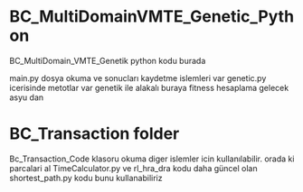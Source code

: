 # BC_MultiDomainVMTE_Genetic_Python
BC_MultiDomain_VMTE_Genetik python kodu burada 

main.py dosya okuma ve sonucları kaydetme islemleri var
genetic.py icerisinde metotlar var genetik ile alakalı buraya fitness hesaplama gelecek asyu dan

# BC_Transaction folder
Bc_Transaction_Code klasoru okuma diger islemler icin kullanılabilir. orada ki parcalari al
TimeCalculator.py ve rl_hra_dra kodu daha güncel olan shortest_path.py kodu bunu kullanabiliriz